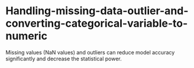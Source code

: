 # Handling-missing-data-outlier-and-converting-categorical-variable-to-numeric
Missing values (NaN values) and outliers can reduce model accuracy significantly and decrease the statistical power. 
